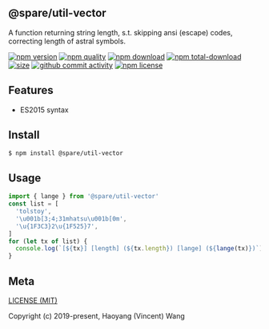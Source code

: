 ## @spare/util-vector
A function returning string length,
s.t. 
    skipping ansi (escape) codes,
    correcting length of astral symbols.

[![npm version][npm-image]][npm-url]
[![npm quality][quality-image]][quality-url]
[![npm download][download-image]][npm-url]
[![npm total-download][total-download-image]][npm-url]
[![size][size]][size-url]
[![github commit activity][commit-image]][github-url]
[![npm license][license-image]][npm-url]

## Features

- ES2015 syntax

## Install
```console
$ npm install @spare/util-vector
```

## Usage
```js
import { lange } from '@spare/util-vector'
const list = [
  'tolstoy',
  '\u001b[3;4;31mhatsu\u001b[0m',
  '\u{1F3C3}2\u{1F525}7',
]
for (let tx of list) {
  console.log(`[${tx}] [length] (${tx.length}) [lange] (${lange(tx)})`)
}
```

## Meta
[LICENSE (MIT)](/LICENSE)

Copyright (c) 2019-present, Haoyang (Vincent) Wang

[//]: <> (Shields)
[npm-image]: https://img.shields.io/npm/v/@spare/util-vector.svg?style=flat-square
[quality-image]: http://npm.packagequality.com/shield/@spare/util-vector.svg?style=flat-square
[download-image]: https://img.shields.io/npm/dm/@spare/util-vector.svg?style=flat-square
[total-download-image]:https://img.shields.io/npm/dt/@spare/util-vector.svg?style=flat-square
[license-image]: https://img.shields.io/npm/l/@spare/util-vector.svg?style=flat-square
[commit-image]: https://img.shields.io/github/commit-activity/y/hoyeungw/spare/lange?style=flat-square
[size]: https://flat.badgen.net/packagephobia/install/@spare/util-vector

[//]: <> (Link)
[npm-url]: https://npmjs.org/package/@spare/util-vector
[quality-url]: http://packagequality.com/#?package=@spare/util-vector
[github-url]: https://github.com/hoyeungw/@spare/util-vector
[size-url]: https://packagephobia.now.sh/result?p=@spare/util-vector
